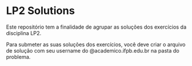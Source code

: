# LP2 Solutions

Este repositório tem a finalidade de agrupar as soluções dos exercícios da disciplina LP2.

Para submeter as suas soluções dos exercícios, você deve criar o arquivo de solução com seu username do @academico.ifpb.edu.br na pasta do problema.

